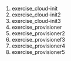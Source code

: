 1. exercise_cloud-init
2. exercise_cloud-init2
3. exercise_cloud-init3
4. exercise_provisioner
5. exercise_provisioner2
6. exercise_provisionef3
7. exercise_provisioner4
8. exercise_provisioner5